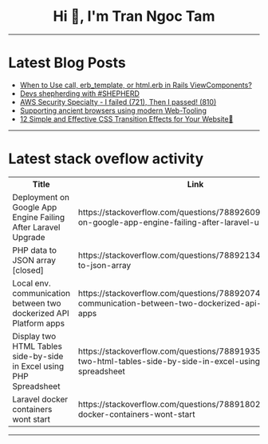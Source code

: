 <h1 align="center">Hi 👋, I'm Tran Ngoc Tam</h1>

---

# Latest Blog Posts 
<!-- BLOG-POST-LIST:START -->
- [When to Use call, erb_template, or html.erb in Rails ViewComponents?](https://dev.to/railsdesigner/when-to-use-call-erbtemplate-or-htmlerb-in-rails-viewcomponents-f8j)
- [Devs shepherding with #SHEPHERD](https://dev.to/rohan_sharma/devs-shepherding-with-shepherd-1jl2)
- [AWS Security Specialty - I failed &lpar;721&rpar;, Then I passed! &lpar;810&rpar;](https://dev.to/lbastet/aws-security-specialty-i-failed-721-then-i-passed-810-42h6)
- [Supporting ancient browsers using modern Web-Tooling](https://dev.to/cmdscale/supporting-ancient-browsers-using-modern-web-tooling-482k)
- [12 Simple and Effective CSS Transition Effects for Your Website🫠](https://dev.to/uicraft_by_pratik/12-simple-and-effective-css-transition-effects-for-your-website-nah)
<!-- BLOG-POST-LIST:END -->

---

# Latest stack oveflow activity
<table>
  <tr><th>Title</th><th>Link</th></tr>
  <!-- STACKOVERFLOW:START --><tr><td>Deployment on Google App Engine Failing After Laravel Upgrade</td><td>https://stackoverflow.com/questions/78892609/deployment-on-google-app-engine-failing-after-laravel-upgrade</td></tr><tr><td>PHP data to JSON array [closed]</td><td>https://stackoverflow.com/questions/78892134/php-data-to-json-array</td></tr><tr><td>Local env. communication between two dockerized API Platform apps</td><td>https://stackoverflow.com/questions/78892074/local-env-communication-between-two-dockerized-api-platform-apps</td></tr><tr><td>Display two HTML Tables side-by-side in Excel using PHP Spreadsheet</td><td>https://stackoverflow.com/questions/78891935/display-two-html-tables-side-by-side-in-excel-using-php-spreadsheet</td></tr><tr><td>Laravel docker containers wont start</td><td>https://stackoverflow.com/questions/78891802/laravel-docker-containers-wont-start</td></tr><!-- STACKOVERFLOW:END -->
</table>

---



